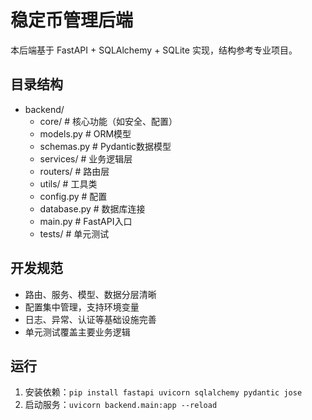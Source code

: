 # 稳定币管理后端

本后端基于 FastAPI + SQLAlchemy + SQLite 实现，结构参考专业项目。

## 目录结构

- backend/
  - core/         # 核心功能（如安全、配置）
  - models.py     # ORM模型
  - schemas.py    # Pydantic数据模型
  - services/     # 业务逻辑层
  - routers/      # 路由层
  - utils/        # 工具类
  - config.py     # 配置
  - database.py   # 数据库连接
  - main.py       # FastAPI入口
  - tests/        # 单元测试

## 开发规范
- 路由、服务、模型、数据分层清晰
- 配置集中管理，支持环境变量
- 日志、异常、认证等基础设施完善
- 单元测试覆盖主要业务逻辑

## 运行

1. 安装依赖：`pip install fastapi uvicorn sqlalchemy pydantic jose`
2. 启动服务：`uvicorn backend.main:app --reload`
